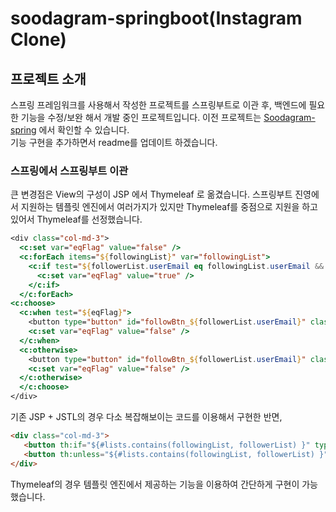# soodagram-springboot(Instagram Clone)
## 프로젝트 소개
스프링 프레임워크를 사용해서 작성한 프로젝트를 스프링부트로 이관 후, 백엔드에 필요한 기능을 수정/보완 해서 개발 중인 프로젝트입니다.
이전 프로젝트는 [Soodagram-spring](https://github.com/wer080/soodagram.git) 에서 확인할 수 있습니다.    
기능 구현을 추가하면서 readme를 업데이트 하겠습니다.

### 스프링에서 스프링부트 이관
큰 변경점은 View의 구성이 JSP 에서 Thymeleaf 로 옮겼습니다.
스프링부트 진영에서 지원하는 템플릿 엔진에서 여러가지가 있지만 Thymeleaf를 중점으로 지원을 하고 있어서 Thymeleaf를 선정했습니다.  
```jsp
<div class="col-md-3">
  <c:set var="eqFlag" value="false" /> 				
  <c:forEach items="${followingList}" var="followingList">
    <c:if test="${followerList.userEmail eq followingList.userEmail && not eqFlag}">
      <c:set var="eqFlag" value="true" />
    </c:if>
  </c:forEach>   				                           
<c:choose>
  <c:when test="${eqFlag}">  
    <button type="button" id="followBtn_${followerList.userEmail}" class="followBtnAcc btn btn-default">팔로잉</button>   
    <c:set var="eqFlag" value="false" />                       					                        			
  </c:when>	
  <c:otherwise>
    <button type="button" id="followBtn_${followerList.userEmail}" class="followBtnAcc btn btn-primary">팔로우</button>
    <c:set var="eqFlag" value="false" />
  </c:otherwise>  	                       			
  </c:choose>	
</div>   
```
기존 JSP + JSTL의 경우 다소 복잡해보이는 코드를 이용해서 구현한 반면,
```html
<div class="col-md-3"> 
   <button th:if="${#lists.contains(followingList, followerList) }" type="button" th:id="'followBtn_' + ${followerList.userEmail}" class="followBtnAcc btn btn-default">팔로잉</button> 
   <button th:unless="${#lists.contains(followingList, followerList) }" type="button" th:id="'followBtn_' + ${followerList.userEmail}" class="followBtnAcc btn btn-primary">팔로우</button>    
</div>
```
Thymeleaf의 경우 템플릿 엔진에서 제공하는 기능을 이용하여 간단하게 구현이 가능했습니다.
